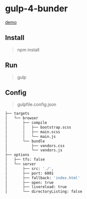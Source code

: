 # gulp-4-bunder

[demo](https://amaca.github.io/gulp-4-bundler/)

## Install
> npm install

## Run
> gulp

## Config
> gulpfile.config.json

```bash
├── targets
│   └── browser
│       ├── compile
│       │   ├── bootstrap.scss
│       │   ├── main.scss
│       │   └── main.js
│       └── bundle
│           ├── vendors.css
│           └── vendors.js
├── options
│   ├── tfs: false
│   └── server
│       ├── src: './',
│       ├── port: 6001
│       ├── fallback: 'index.html'
│       ├── open: true
│       ├── livereload: true
│       └── directoryListing: false
```
